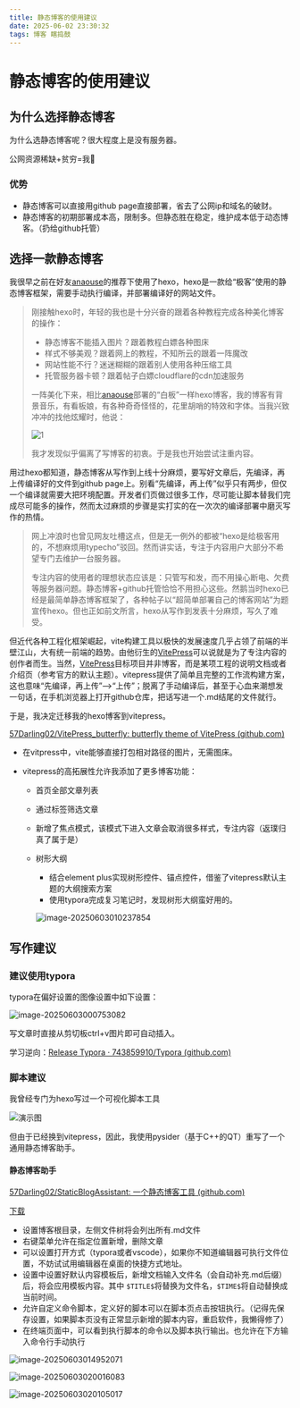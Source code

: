 ```yaml
---
title: 静态博客的使用建议
date: 2025-06-02 23:30:32
tags: 博客 瞎捣鼓
---
```

# 静态博客的使用建议

## 为什么选择静态博客

为什么选静态博客呢？很大程度上是没有服务器。

公网资源稀缺+贫穷=我🤕

### 优势

- 静态博客可以直接用github page直接部署，省去了公网ip和域名的破财。
- 静态博客的初期部署成本高，限制多。但静态胜在稳定，维护成本低于动态博客。（扔给github托管）

## 选择一款静态博客

我很早之前在好友[anaouse](https://anaouse.github.io/)的推荐下使用了hexo，hexo是一款给“极客”使用的静态博客框架，需要手动执行编译，并部署编译好的网站文件。

> 刚接触hexo时，年轻的我也是十分兴奋的跟着各种教程完成各种美化博客的操作：
>
> - 静态博客不能插入图片？跟着教程白嫖各种图床
> - 样式不够美观？跟着网上的教程，不知所云的跟着一阵魔改
> - 网站性能不行？迷迷糊糊的跟着别人使用各种压缩工具
> - 托管服务器卡顿？跟着帖子白嫖cloudflare的cdn加速服务
>
> 一阵美化下来，相比[anaouse](https://anaouse.github.io/)部署的“白板”一样hexo博客，我的博客有背景音乐，有看板娘，有各种奇奇怪怪的，花里胡哨的特效和字体。当我兴致冲冲的找他炫耀时，他说：
>
> ![1](https://resource-un4.pages.dev/article/4a881447f898227c2d18a9a6c8259fa.jpg)
>
> 我才发现似乎偏离了写博客的初衷。于是我也开始尝试注重内容。

​	用过hexo都知道，静态博客从写作到上线十分麻烦，要写好文章后，先编译，再上传编译好的文件到github page上。别看“先编译，再上传”似乎只有两步，但仅一个编译就需要大把环境配置。开发者们页做过很多工作，尽可能让脚本替我们完成尽可能多的操作，然而太过麻烦的步骤是实打实的在一次次的编译部署中磨灭写作的热情。

> 网上冲浪时也曾见网友吐槽这点，但是无一例外的都被“hexo是给极客用的，不想麻烦用typecho”驳回。然而讲实话，专注于内容用户大部分不希望专门去维护一台服务器。
>
> 专注内容的使用者的理想状态应该是：只管写和发，而不用操心断电、欠费等服务器问题。静态博客+github托管恰恰不用担心这些。然鹅当时hexo已经是最简单静态博客框架了，各种帖子以“超简单部署自己的博客网站”为题宣传hexo。但也正如前文所言，hexo从写作到发表十分麻烦，写久了难受。

​	但近代各种工程化框架崛起，vite构建工具以极快的发展速度几乎占领了前端的半壁江山，大有统一前端的趋势。由他衍生的[VitePress](https://vitepress.dev/zh/)可以说就是为了专注内容的创作者而生。当然，[VitePress](https://vitepress.dev/zh/)目标项目并非博客，而是某项工程的说明文档或者介绍页（参考官方的默认主题）。vitepress提供了简单且完整的工作流构建方案，这也意味“先编译，再上传”——>“上传”；脱离了手动编译后，甚至于心血来潮想发一句话，在手机浏览器上打开github仓库，把话写进一个.md结尾的文件就行。

于是，我决定迁移我的hexo博客到vitepress。

[57Darling02/VitePress_butterfly: butterfly theme of VitePress (github.com)](https://github.com/57Darling02/VitePress_butterfly)



- 在vitpress中，vite能够直接打包相对路径的图片，无需图床。

- vitepress的高拓展性允许我添加了更多博客功能：

	- 首页全部文章列表

	- 通过标签筛选文章

	- 新增了焦点模式，该模式下进入文章会取消很多样式，专注内容（返璞归真了属于是）

	- 树形大纲

		- 结合element plus实现树形控件、锚点控件，借鉴了vitepress默认主题的大纲搜索方案
		- 使用typora完成复习笔记时，发现树形大纲蛮好用的。

		![image-20250603010237854](./%E9%9D%99%E6%80%81%E5%8D%9A%E5%AE%A2%E7%9A%84%E4%BD%BF%E7%94%A8%E5%BB%BA%E8%AE%AE.assets/image-20250603010237854.png)

## 写作建议

### 建议使用typora

typora在偏好设置的图像设置中如下设置：

![image-20250603000753082](./%E9%9D%99%E6%80%81%E5%8D%9A%E5%AE%A2%E7%9A%84%E4%BD%BF%E7%94%A8%E5%BB%BA%E8%AE%AE.assets/image-20250603000753082.png)

写文章时直接从剪切板ctrl+v图片即可自动插入。

学习逆向：[Release Typora · 743859910/Typora (github.com)](https://github.com/743859910/Typora/releases/tag/Typora)



### 脚本建议

我曾经专门为hexo写过一个可视化脚本工具

![演示图](./%E9%9D%99%E6%80%81%E5%8D%9A%E5%AE%A2%E7%9A%84%E4%BD%BF%E7%94%A8%E5%BB%BA%E8%AE%AE.assets/image-20240131002102412.png)



但由于已经换到vitepress，因此，我使用pysider（基于C++的QT）重写了一个通用静态博客助手。

#### 静态博客助手

[57Darling02/StaticBlogAssistant: 一个静态博客工具 (github.com)](https://github.com/57Darling02/StaticBlogAssistant)

[下载](https://github.com/57Darling02/StaticBlogAssistant/releases/download/untagged-8397fc94de4a0bfa64bd/StaticBlogAssistant.exe)

- 设置博客根目录，左侧文件树将会列出所有.md文件
- 右键菜单允许在指定位置新增，删除文章
- 可以设置打开方式（typora或者vscode），如果你不知道编辑器可执行文件位置，不妨试试用编辑器在桌面的快捷方式地址。
- 设置中设置好默认内容模板后，新增文档输入文件名（会自动补充.md后缀）后，将会应用模板内容。其中
	`$TITLE$`将替换为文件名，`$TIME$`将自动替换成当前时间。
- 允许自定义命令脚本，定义好的脚本可以在脚本页点击按钮执行。（记得先保存设置，如果脚本页没有正常显示新增的脚本内容，重启软件，我懒得修了）
- 在终端页面中，可以看到执行脚本的命令以及脚本执行输出。也允许在下方输入命令行手动执行

![image-20250603014952071](./%E9%9D%99%E6%80%81%E5%8D%9A%E5%AE%A2%E7%9A%84%E4%BD%BF%E7%94%A8%E5%BB%BA%E8%AE%AE.assets/image-20250603014952071.png)

![image-20250603020016083](./%E9%9D%99%E6%80%81%E5%8D%9A%E5%AE%A2%E7%9A%84%E4%BD%BF%E7%94%A8%E5%BB%BA%E8%AE%AE.assets/image-20250603020016083.png)

![image-20250603020105017](./%E9%9D%99%E6%80%81%E5%8D%9A%E5%AE%A2%E7%9A%84%E4%BD%BF%E7%94%A8%E5%BB%BA%E8%AE%AE.assets/image-20250603020105017.png)
